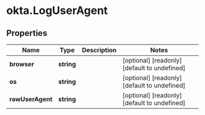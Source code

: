 # okta.LogUserAgent

## Properties

Name | Type | Description | Notes
------------ | ------------- | ------------- | -------------
**browser** | **string** |  | [optional] [readonly] [default to undefined]
**os** | **string** |  | [optional] [readonly] [default to undefined]
**rawUserAgent** | **string** |  | [optional] [readonly] [default to undefined]

